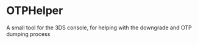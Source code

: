 # OTPHelper
A small tool for the 3DS console, for helping with the downgrade and OTP dumping process
